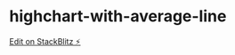 # highchart-with-average-line

[Edit on StackBlitz ⚡️](https://stackblitz.com/edit/stackblitz-starters-vxfaiq)